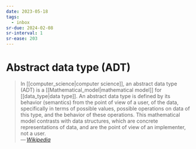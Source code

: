 ```yaml
---
date: 2023-05-18
tags:
  - inbox
sr-due: 2024-02-08
sr-interval: 1
sr-ease: 203
---
```


# Abstract data type (ADT)

> In [[computer_science|computer science]], an abstract data type (ADT) is a
> [[Mathematical_model|mathematical model]] for [[data_type|data type]]. An abstract data type is
> defined by its behavior (semantics) from the point of view of a user, of the
> data, specifically in terms of possible values, possible operations on data of
> this type, and the behavior of these operations. This mathematical model
> contrasts with data structures, which are concrete representations of data,
> and are the point of view of an implementer, not a user.\
> — <cite>[Wikipedia](https://en.wikipedia.org/wiki/Abstract_data_type)</cite>

